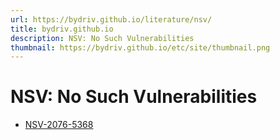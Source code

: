 ```yaml
---
url: https://bydriv.github.io/literature/nsv/
title: bydriv.github.io
description: NSV: No Such Vulnerabilities
thumbnail: https://bydriv.github.io/etc/site/thumbnail.png
---
```


# NSV: No Such Vulnerabilities

- [NSV-2076-5368](nsv-2076-5368)
